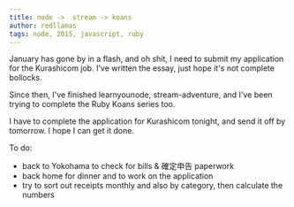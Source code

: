 ```yaml
---
title: node ->  stream -> koans
author: redllamas
tags: node, 2015, javascript, ruby
---
```


January has gone by in a flash, and oh shit, I need to submit my application for the Kurashicom job.
I've written the essay, just hope it's not complete bollocks.

Since then, I've finished learnyounode, stream-adventure, and I've been trying to complete the Ruby Koans series too.

I have to complete the application for Kurashicom tonight, and send it off by tomorrow. I hope I can get it done.

To do:

  - back to Yokohama to check for bills & 確定申告 paperwork
  - back home for dinner and to work on the application
  - try to sort out receipts monthly and also by category, then calculate the numbers 